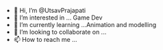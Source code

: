 - 👋 Hi, I’m @UtsavPrajapati
- 👀 I’m interested in ... Game Dev
- 🌱 I’m currently learning ...Animation and modelling
- 💞️ I’m looking to collaborate on ...
- 📫 How to reach me ...

<!---
UtsavPrajapati/UtsavPrajapati is a ✨ special ✨ repository because its `README.md` (this file) appears on your GitHub profile.
You can click the Preview link to take a look at your changes.
--->

